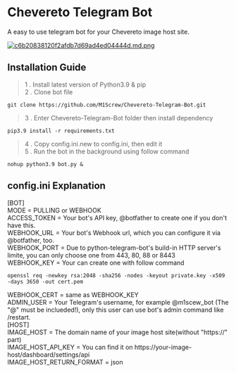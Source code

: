 # Chevereto Telegram Bot   

A easy to use telegram bot for your Chevereto image host site.    

[![c6b20838120f2afdb7d69ad4ed04444d.md.png](https://i.jpg.dog/img/c6b20838120f2afdb7d69ad4ed04444d.md.png)](https://jpg.dog/i/Z2dCG)

## Installation Guide   
> 1 . Install latest version of Python3.9 & pip   
> 2 . Clone bot file

    git clone https://github.com/M1Screw/Chevereto-Telegram-Bot.git

> 3 . Enter Chevereto-Telegram-Bot folder then install dependency

    pip3.9 install -r requirements.txt

> 4 . Copy config.ini.new to config.ini, then edit it   
> 5 . Run the bot in the background using follow command

    nohup python3.9 bot.py &

## config.ini Explanation 
[BOT]   
MODE = PULLING or WEBHOOK    
ACCESS_TOKEN = Your bot's API key, @botfather to create one if you don't have this.  
WEBHOOK_URL = Your bot's Webhook url, which you can configure it via @botfather, too.   
WEBHOOK_PORT = Due to python-telegram-bot's build-in HTTP server's limite, you can only choose one from 443, 80, 88 or 8443      
WEBHOOK_KEY = Your can create one with follow command    

    openssl req -newkey rsa:2048 -sha256 -nodes -keyout private.key -x509 -days 3650 -out cert.pem    

WEBHOOK_CERT = same as WEBHOOK_KEY    
ADMIN_USER = Your Telegram's username, for example @m1scew_bot (The "@" must be inclueded!), only this user can use bot's admin command like /restart.   
[HOST]   
IMAGE_HOST = The domain name of your image host site(without "https://" part)   
IMAGE_HOST_API_KEY = You can find it on https://your-image-host/dashboard/settings/api   
IMAGE_HOST_RETURN_FORMAT = json
